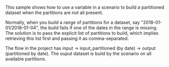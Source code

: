 This sample shows how to use a variable in a scenario to build a partitioned dataset when the partitions are not all present. 

Normally, when you build a range of partitions for a dataset, say "2018-01-01/2018-01-04", the build fails if one of the dates in the range is missing. The solution is to pass the explicit list of partitions to build, which implies retrieving this list first and passing it as comma-separated.

The flow in the project has input -> input\_partitioned (by date) -> output (partitioned by date). The ouput dataset is build by the scenario on all available partitions.


